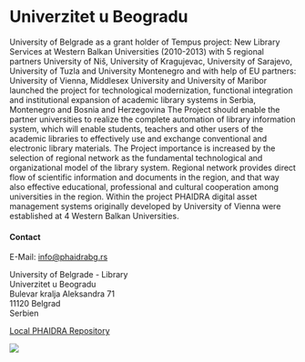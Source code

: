 # Univerzitet u Beogradu

University of Belgrade as a grant holder of Tempus project: New Library Services at Western Balkan Universities (2010-2013) with 5 regional partners University of Niš, University of Kragujevac, University of Sarajevo, University of Tuzla and University Montenegro and with help of EU partners: University of Vienna, Middlesex University and University of Maribor launched the project for technological modernization, functional integration and institutional expansion of academic library systems in Serbia, Montenegro and Bosnia and Herzegovina The Project should enable the partner universities to realize the complete automation of library information system, which will enable students, teachers and other users of the academic libraries to effectively use and exchange conventional and electronic library materials. The Project importance is increased by the selection of regional network as the fundamental technological and organizational model of the library system. Regional network provides direct flow of scientific information and documents in the region, and that way also effective educational, professional and cultural cooperation among universities in the region. Within the project PHAIDRA digital asset management systems originally developed by University of Vienna were established at 4 Western Balkan Universities.

 
#### Contact

E-Mail: <info@phaidrabg.rs>

University of Belgrade - Library  
Univerzitet u Beogradu  
Bulevar kralja Aleksandra 71  
11120 Belgrad  
Serbien  

 
[Local PHAIDRA Repository](https://phaidrabg.bg.ac.rs/)



![](/assets/img/partner_logos/csm_Bibliothek_Belgrad.jpeg)
